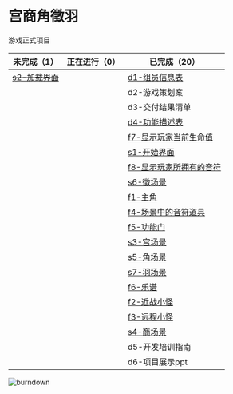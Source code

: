 # 宫商角徵羽

游戏正式项目

| 未完成（1） | 正在进行（0） |  已完成（20）|
| -------- | -------- | -------- |
|  <s>[s2-加载界面](http://172.16.42.201/W4-B/GameDemo/src/master/doc/%E8%BD%AF%E4%BB%B6%E5%8A%9F%E8%83%BD%E6%8F%8F%E8%BF%B0%E8%A1%A8-md/s2%E5%8A%A0%E8%BD%BD%E7%95%8C%E9%9D%A2.md)</s>   |   |   [d1-组员信息表](http://172.16.42.201/W4-B/GameDemo/src/master/doc/B%E7%BB%84-%E5%B0%8F%E7%BB%84%E4%BF%A1%E6%81%AF%E8%A1%A8.md)  |
|     |  | d2-游戏策划案 |
|      |  |   d3-交付结果清单    |
|         |   | [d4-功能描述表](http://172.16.42.201/W4-B/GameDemo/src/master/doc/%E8%BD%AF%E4%BB%B6%E5%8A%9F%E8%83%BD%E6%8F%8F%E8%BF%B0%E8%A1%A8.md)   |   
|     |        |    [f7-显示玩家当前生命值](http://172.16.42.201/W4-B/GameDemo/src/master/doc/%E8%BD%AF%E4%BB%B6%E5%8A%9F%E8%83%BD%E6%8F%8F%E8%BF%B0%E8%A1%A8-md/f7f8UI%E7%95%8C%E9%9D%A2.md)     |
|      |      | [s1-开始界面](http://172.16.42.201/W4-B/GameDemo/src/master/doc/%E8%BD%AF%E4%BB%B6%E5%8A%9F%E8%83%BD%E6%8F%8F%E8%BF%B0%E8%A1%A8-md/s1%E5%BC%80%E5%A7%8B%E7%95%8C%E9%9D%A2.md) |
|  ||[f8-显示玩家所拥有的音符](http://172.16.42.201/W4-B/GameDemo/src/master/doc/%E8%BD%AF%E4%BB%B6%E5%8A%9F%E8%83%BD%E6%8F%8F%E8%BF%B0%E8%A1%A8-md/f7f8UI%E7%95%8C%E9%9D%A2.md) |
|||[s6-徵场景](http://172.16.42.201/W4-B/GameDemo/src/master/doc/%E8%BD%AF%E4%BB%B6%E5%8A%9F%E8%83%BD%E6%8F%8F%E8%BF%B0%E8%A1%A8-md/s6%E5%BE%B5%E5%9C%BA%E6%99%AF.md)|
|||[f1-主角](http://172.16.42.201/W4-B/GameDemo/src/master/doc/%E8%BD%AF%E4%BB%B6%E5%8A%9F%E8%83%BD%E6%8F%8F%E8%BF%B0%E8%A1%A8-md/f1%E7%8E%A9%E5%AE%B6.md)|
|   ||[f4-场景中的音符道具](http://172.16.42.201/W4-B/GameDemo/src/master/doc/%E8%BD%AF%E4%BB%B6%E5%8A%9F%E8%83%BD%E6%8F%8F%E8%BF%B0%E8%A1%A8-md/f4%E9%9F%B3%E7%AC%A6.md)  
| ||[f5-功能门](http://172.16.42.201/W4-B/GameDemo/src/master/doc/%E8%BD%AF%E4%BB%B6%E5%8A%9F%E8%83%BD%E6%8F%8F%E8%BF%B0%E8%A1%A8-md/f5f6%E5%8A%9F%E8%83%BD%E9%97%A8%E4%B9%90%E8%B0%B1.md)
||  |  [s3-宫场景](http://172.16.42.201/W4-B/GameDemo/src/master/doc/%E8%BD%AF%E4%BB%B6%E5%8A%9F%E8%83%BD%E6%8F%8F%E8%BF%B0%E8%A1%A8-md/s3%E5%AE%AB%E5%9C%BA%E6%99%AF.md)  |
|||[s5-角场景](http://172.16.42.201/W4-B/GameDemo/src/master/doc/%E8%BD%AF%E4%BB%B6%E5%8A%9F%E8%83%BD%E6%8F%8F%E8%BF%B0%E8%A1%A8-md/s5%E8%A7%92%E5%9C%BA%E6%99%AF.md)|
|||[s7-羽场景](http://172.16.42.201/W4-B/GameDemo/src/master/doc/%E8%BD%AF%E4%BB%B6%E5%8A%9F%E8%83%BD%E6%8F%8F%E8%BF%B0%E8%A1%A8-md/s7%E7%BE%BD%E5%9C%BA%E6%99%AF%20.md) |
|||[f6-乐谱](http://172.16.42.201/W4-B/GameDemo/src/master/doc/%E8%BD%AF%E4%BB%B6%E5%8A%9F%E8%83%BD%E6%8F%8F%E8%BF%B0%E8%A1%A8-md/f5f6%E5%8A%9F%E8%83%BD%E9%97%A8%E4%B9%90%E8%B0%B1.md) 
|||[f2-近战小怪](http://172.16.42.201/W4-B/GameDemo/src/master/doc/%E8%BD%AF%E4%BB%B6%E5%8A%9F%E8%83%BD%E6%8F%8F%E8%BF%B0%E8%A1%A8-md/f2f3%E6%80%AA%E7%89%A9.md) |
|||  [f3-远程小怪](http://172.16.42.201/W4-B/GameDemo/src/master/doc/%E8%BD%AF%E4%BB%B6%E5%8A%9F%E8%83%BD%E6%8F%8F%E8%BF%B0%E8%A1%A8-md/f2f3%E6%80%AA%E7%89%A9.md) 
||| [s4-商场景](http://172.16.42.201/W4-B/GameDemo/src/master/doc/%E8%BD%AF%E4%BB%B6%E5%8A%9F%E8%83%BD%E6%8F%8F%E8%BF%B0%E8%A1%A8-md/s4%E5%95%86%E5%9C%BA%E6%99%AF%20.md)
|||d5-开发培训指南
|||d6-项目展示ppt


![burndown](http://172.16.42.201:3000/W4-B/GameDemo/raw/8ff67bc7643da576f7b3b83af7507e31e5044f12/doc/Burndown.jpg)
